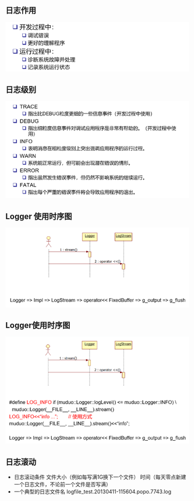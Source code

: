 ## 日志作用
![avatar](./src/12.PNG)
## 日志级别
![avatar](./src/13.PNG)
## Logger 使用时序图
![avatar](./src/14.PNG)
## Logger使用时序图
![avatar](./src/15.PNG)
## 日志滚动
 - 日志滚动条件
    文件大小（例如每写满1G换下一个文件）
    时间（每天零点新建一个日志文件，不论前一个文件是否写满）
 - 一个典型的日志文件名
    logfile_test.20130411-115604.popo.7743.log